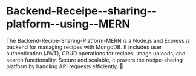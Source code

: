 # Backend-Receipe--sharing--platform--using--MERN
The Backend-Recipe-Sharing-Platform-MERN is a Node.js and Express.js backend for managing recipes with MongoDB. It includes user authentication (JWT), CRUD operations for recipes, image uploads, and search functionality. Secure and scalable, it powers the recipe-sharing platform by handling API requests efficiently. 🚀
